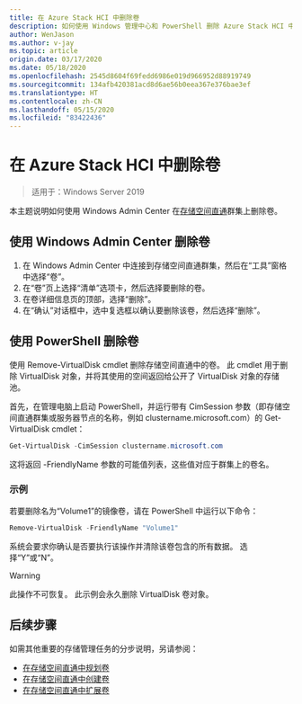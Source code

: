```yaml
---
title: 在 Azure Stack HCI 中删除卷
description: 如何使用 Windows 管理中心和 PowerShell 删除 Azure Stack HCI 中的卷。
author: WenJason
ms.author: v-jay
ms.topic: article
origin.date: 03/17/2020
ms.date: 05/18/2020
ms.openlocfilehash: 2545d8604f69fedd6986e019d966952d88919749
ms.sourcegitcommit: 134afb420381acd8d6ae56b0eea367e376bae3ef
ms.translationtype: HT
ms.contentlocale: zh-CN
ms.lasthandoff: 05/15/2020
ms.locfileid: "83422436"
---
```

# <a name="deleting-volumes-in-azure-stack-hci"></a>在 Azure Stack HCI 中删除卷

> 适用于：Windows Server 2019

本主题说明如何使用 Windows Admin Center 在[存储空间直通](https://docs.microsoft.com/windows-server/storage/storage-spaces/storage-spaces-direct-overview)群集上删除卷。

## <a name="use-windows-admin-center-to-delete-a-volume"></a>使用 Windows Admin Center 删除卷

1. 在 Windows Admin Center 中连接到存储空间直通群集，然后在“工具”窗格中选择“卷”。 
2. 在“卷”页上选择“清单”选项卡，然后选择要删除的卷。
3. 在卷详细信息页的顶部，选择“删除”。
4. 在“确认”对话框中，选中复选框以确认要删除该卷，然后选择“删除”。

## <a name="delete-volumes-using-powershell"></a>使用 PowerShell 删除卷

使用 Remove-VirtualDisk cmdlet 删除存储空间直通中的卷。 此 cmdlet 用于删除 VirtualDisk 对象，并将其使用的空间返回给公开了 VirtualDisk 对象的存储池。

首先，在管理电脑上启动 PowerShell，并运行带有 CimSession 参数（即存储空间直通群集或服务器节点的名称，例如 clustername.microsoft.com）的 Get-VirtualDisk cmdlet： 

```PowerShell
Get-VirtualDisk -CimSession clustername.microsoft.com
```

这将返回 -FriendlyName 参数的可能值列表，这些值对应于群集上的卷名。

### <a name="example"></a>示例

若要删除名为“Volume1”的镜像卷，请在 PowerShell 中运行以下命令：

```PowerShell
Remove-VirtualDisk -FriendlyName "Volume1"
```

系统会要求你确认是否要执行该操作并清除该卷包含的所有数据。 选择“Y”或“N”。

   > [!WARNING]
   > 此操作不可恢复。 此示例会永久删除 VirtualDisk 卷对象。

## <a name="next-steps"></a>后续步骤

如需其他重要的存储管理任务的分步说明，另请参阅：

- [在存储空间直通中规划卷](../concepts/plan-volumes.md)
- [在存储空间直通中创建卷](create-volumes.md)
- [在存储空间直通中扩展卷](extend-volumes.md)